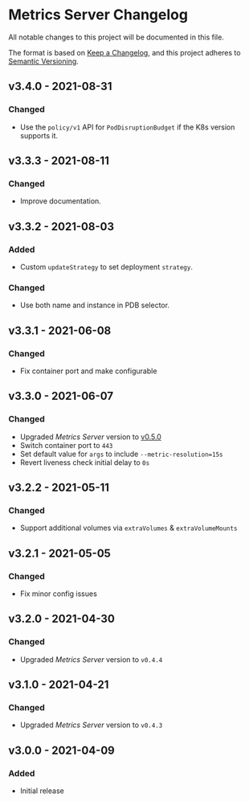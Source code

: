 # Metrics Server Changelog

All notable changes to this project will be documented in this file.

The format is based on [Keep a Changelog](https://keepachangelog.com/en/1.0.0/),
and this project adheres to [Semantic Versioning](https://semver.org/spec/v2.0.0.html).

<!-- ## [UNRELEASED]
### Added
### Changed
### Deprecated
### Removed -->

## v3.4.0 - 2021-08-31

### Changed

- Use the `policy/v1` API for `PodDisruptionBudget` if the K8s version supports it.

## v3.3.3 - 2021-08-11

### Changed

- Improve documentation.

## v3.3.2 - 2021-08-03

### Added

- Custom `updateStrategy` to set deployment `strategy`.

### Changed

- Use both name and instance in PDB selector.

## v3.3.1 - 2021-06-08

### Changed

- Fix container port and make configurable

## v3.3.0 - 2021-06-07

### Changed

- Upgraded _Metrics Server_ version to [v0.5.0](https://github.com/kubernetes-sigs/metrics-server/releases/tag/v0.5.0)
- Switch container port to `443`
- Set default value for `args` to include `--metric-resolution=15s`
- Revert liveness check initial delay to `0s`

## v3.2.2 - 2021-05-11

### Changed

- Support additional volumes via `extraVolumes` & `extraVolumeMounts`

## v3.2.1 - 2021-05-05

### Changed

- Fix minor config issues

## v3.2.0 - 2021-04-30

### Changed

- Upgraded _Metrics Server_ version to `v0.4.4`

## v3.1.0 - 2021-04-21

### Changed

- Upgraded _Metrics Server_ version to `v0.4.3`

## v3.0.0 - 2021-04-09

### Added

- Initial release
